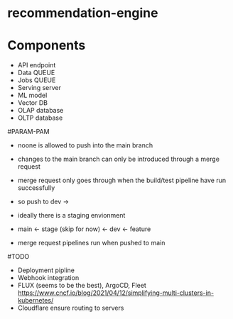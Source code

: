 # recommendation-engine

# Components
- API endpoint
- Data QUEUE
- Jobs QUEUE
- Serving server
- ML model
- Vector DB
- OLAP database
- OLTP database

#PARAM-PAM

- noone is allowed to push into the main branch
- changes to the main branch can only be introduced through a merge request
- merge request only goes through when the build/test pipeline have run successfully
- so push to dev -> 

- ideally there is a staging envionment
- main <- stage (skip for now) <- dev <- feature
- merge request pipelines run when pushed to main

#TODO
- Deployment pipline
- Webhook integration
- FLUX (seems to be the best), ArgoCD, Fleet
https://www.cncf.io/blog/2021/04/12/simplifying-multi-clusters-in-kubernetes/
- Cloudflare ensure routing to servers
